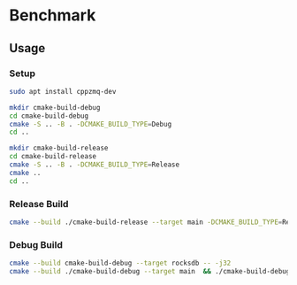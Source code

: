 # Benchmark

## Usage

### Setup

```bash
sudo apt install cppzmq-dev

mkdir cmake-build-debug
cd cmake-build-debug
cmake -S .. -B . -DCMAKE_BUILD_TYPE=Debug
cd ..

mkdir cmake-build-release
cd cmake-build-release
cmake -S .. -B . -DCMAKE_BUILD_TYPE=Release
cmake ..
cd ..
```

### Release Build

```bash
cmake --build ./cmake-build-release --target main -DCMAKE_BUILD_TYPE=Release && ./cmake-build-release/main
```

### Debug Build

```bash
cmake --build cmake-build-debug --target rocksdb -- -j32
cmake --build ./cmake-build-debug --target main  && ./cmake-build-debug/main
```
